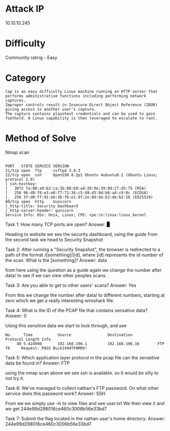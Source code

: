 # Attack IP
  10.10.10.245

# Difficulty
  Community rating - Easy

# Category 
```
Cap is an easy difficulty Linux machine running an HTTP server that performs administrative functions including performing network captures.
Improper controls result in Insecure Direct Object Reference (IDOR) giving access to another user's capture.
The capture contains plaintext credentials and can be used to gain foothold. A Linux capability is then leveraged to escalate to root.
```

# Method of Solve

Nmap scan 

```

PORT   STATE SERVICE VERSION
21/tcp open  ftp     vsftpd 3.0.3
22/tcp open  ssh     OpenSSH 8.2p1 Ubuntu 4ubuntu0.2 (Ubuntu Linux; protocol 2.0)
| ssh-hostkey: 
|   3072 fa:80:a9:b2:ca:3b:88:69:a4:28:9e:39:0d:27:d5:75 (RSA)
|   256 96:d8:f8:e3:e8:f7:71:36:c5:49:d5:9d:b6:a4:c9:0c (ECDSA)
|_  256 3f:d0:ff:91:eb:3b:f6:e1:9f:2e:8d:de:b3:de:b2:18 (ED25519)
80/tcp open  http    Gunicorn
|_http-title: Security Dashboard
|_http-server-header: gunicorn
Service Info: OSs: Unix, Linux; CPE: cpe:/o:linux:linux_kernel

```
Task 1: How many TCP ports are open?
Answer: <span style="background-color:black; color:black;" onmouseover="this.style.color='white'" onmouseout="this.style.color='black'">
  3
</span>

Heading to website we see the security dashboard, using the guide from the second task we head to Security Snapshot

Task 2: After running a "Security Snapshot", the browser is redirected to a path of the format /[something]/[id], where [id] represents the id number of the scan. What is the [something]?
Answer: data

from here using the question as a guide again we change the number after data/ to see if we can view other peoples scans.

Task 3: Are you able to get to other users' scans?
Answer: Yes

From this we change the number after data/ to different numbers, starting at zero which we get a really interesting wireshark file. 

Task 4: What is the ID of the PCAP file that contains sensative data?
Answer: 0 

Using this sensitive data we start to look through, and see 
```
No.     Time           Source                Destination           Protocol Length Info
     40 5.424998       192.168.196.1         192.168.196.16        FTP      78     Request: PASS Buck3tH4TF0RM3!
```
Task 5: Which application layer protocol in the pcap file can the sensetive data be found in?
Answer: FTP


using the nmap scan above we see ssh is available. so it would be silly to not try it. 


Task 6: We've managed to collect nathan's FTP password. On what other service does this password work?
Answer: SSH

From we we simply use -ls to view files and see user.txt
We then view it and we get 244e99d298016ce460c3006b56e33bd7

Task 7: Submit the flag located in the nathan user's home directory.
Answer: 244e99d298016ce460c3006b56e33bd7


